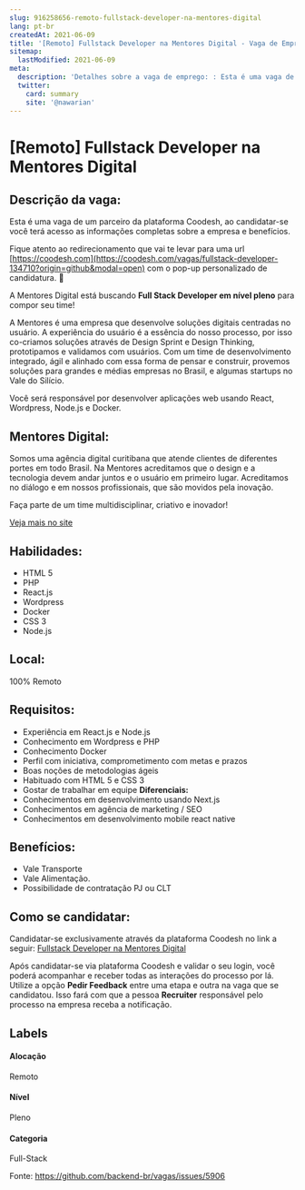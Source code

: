```yaml
---
slug: 916258656-remoto-fullstack-developer-na-mentores-digital
lang: pt-br
createdAt: 2021-06-09
title: '[Remoto] Fullstack Developer na Mentores Digital - Vaga de Emprego'
sitemap:
  lastModified: 2021-06-09
meta:
  description: 'Detalhes sobre a vaga de emprego: : Esta é uma vaga de um parceiro da plataforma Coodesh, ao candidatar-se você terá acesso as informações completas sobre a empresa e benefícios.  Fique atento ao redirecionamento que vai te levar para uma url [https://coodesh.com](https://coodesh.com/vagas/fullstack-developer-134710?origin=github&modal=open) com o pop-up personalizado de candidatura. 👋 <p>A Mentores Digital está buscando <strong>Full Stack Developer em nível pleno</strong> para compor seu time!</p> <p>A Mentores é uma empresa que desenvolve soluções digitais centradas no usuário. A experiência do usuário é a essência do nosso processo, por isso co-criamos soluções através de Design Sprint e Design Thinking, prototipamos e validamos com usuários. Com um time de desenvolvimento integrado, ágil e alinhado com essa forma de pensar e construir, provemos soluções para grandes e médias empresas no Brasil, e algumas startups no Vale do Silício.</p> <p>Você será responsável por desenvolver aplicações web usando React, Wordpress, Node.js e Docker.</p>'
  twitter:
    card: summary
    site: '@nawarian'
---
```


# [Remoto] Fullstack Developer na Mentores Digital

## Descrição da vaga: 
Esta é uma vaga de um parceiro da plataforma Coodesh, ao candidatar-se você terá acesso as informações completas sobre a empresa e benefícios.


Fique atento ao redirecionamento que vai te levar para uma url [https://coodesh.com](https://coodesh.com/vagas/fullstack-developer-134710?origin=github&modal=open) com o pop-up personalizado de candidatura. 👋
<p>A Mentores Digital está buscando <strong>Full Stack Developer em nível pleno</strong> para compor seu time!</p>
<p>A Mentores é uma empresa que desenvolve soluções digitais centradas no usuário. A experiência do usuário é a essência do nosso processo, por isso co-criamos soluções através de Design Sprint e Design Thinking, prototipamos e validamos com usuários. Com um time de desenvolvimento integrado, ágil e alinhado com essa forma de pensar e construir, provemos soluções para grandes e médias empresas no Brasil, e algumas startups no Vale do Silício.</p>
<p>Você será responsável por desenvolver aplicações web usando React, Wordpress, Node.js e Docker.</p>

## Mentores Digital: 
 <p>Somos uma agência digital curitibana que atende clientes de diferentes portes em todo Brasil. Na Mentores acreditamos que o design e a tecnologia devem andar juntos e o usuário em primeiro lugar. Acreditamos no diálogo e em nossos profissionais, que são movidos pela inovação.</p>
<p>Faça parte de um time multidisciplinar, criativo e inovador!</p><a href='https://coodesh.com/empresas/mentores-digital'>Veja mais no site</a>

 ## Habilidades: 
 - HTML 5 
- PHP 
- React.js 
- Wordpress 
- Docker 
- CSS 3 
- Node.js
## Local: 
 100% Remoto
## Requisitos: 
 - Experiência em React.js e Node.js 
- Conhecimento em Wordpress e PHP 
- Conhecimento Docker 
- Perfil com iniciativa, comprometimento com metas e prazos 
- Boas noções de metodologias ágeis 
- Habituado com HTML 5 e CSS 3 
- Gostar de trabalhar em equipe
**Diferenciais:** 
 - Conhecimentos em desenvolvimento usando Next.js 
- Conhecimentos em agência de marketing / SEO 
- Conhecimentos em desenvolvimento mobile react native
## Benefícios: 
 - Vale Transporte 
- Vale Alimentação. 
- Possibilidade de contratação PJ ou CLT
## Como se candidatar:
Candidatar-se exclusivamente através da plataforma Coodesh no link a seguir: [Fullstack Developer na Mentores Digital](https://coodesh.com/vagas/fullstack-developer-134710?origin=github&modal=open)


Após candidatar-se via plataforma Coodesh e validar o seu login, você poderá acompanhar e receber todas as interações do processo por lá. Utilize a opção <b>Pedir Feedback</b> entre uma etapa e outra na vaga que se candidatou. Isso fará com que a pessoa <b>Recruiter</b> responsável pelo processo na empresa receba a notificação.
## Labels
#### Alocação
Remoto
#### Nível
Pleno
#### Categoria
Full-Stack

Fonte: https://github.com/backend-br/vagas/issues/5906
